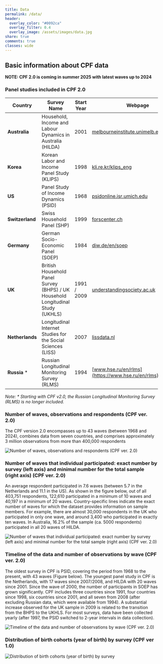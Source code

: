 ```yaml
---
title: Data
permalink: /data/
header:
  overlay_color: "#0092ca"
  overlay_filter: 0.4
  overlay_image: /assets/images/data.jpg
share: true 
comments: true
classes: wide
---
```


<style>
.page__content {
  max-width: 800px;
  margin: 0 auto;
  padding: 0 20px;
}

.page__content table {
  font-size: 0.9em;
  word-wrap: break-word;
}

.page__content img {
  max-width: 100%;
  height: auto;
}
</style>

## Basic information about CPF data

**NOTE: CPF 2.0 is coming in summer 2025 with latest waves up to 2024**


### Panel studies included in CPF 2.0

| Country | Survey Name | Start Year | Webpage |
|---------|-------------|------------|---------|
| **Australia** | Household, Income and Labour Dynamics in Australia (HILDA) | 2001 | [melbourneinstitute.unimelb.edu.au/hilda](https://melbourneinstitute.unimelb.edu.au/hilda) |
| **Korea** | Korean Labor and Income Panel Study (KLIPS) | 1998 | [kli.re.kr/klips_eng](https://kli.re.kr/klips_eng) |
| **US** | Panel Study of Income Dynamics (PSID) | 1968 | [psidonline.isr.umich.edu](https://psidonline.isr.umich.edu) |
| **Switzerland** | Swiss Household Panel (SHP) | 1999 | [forscenter.ch](https://forscenter.ch) |
| **Germany** | German Socio-Economic Panel (SOEP) | 1984 | [diw.de/en/soep](https://diw.de/en/soep) |
| **UK** | British Household Panel Survey (BHPS) / UK Household Longitudinal Study (UKHLS) | 1991 / 2009 | [understandingsociety.ac.uk](https://understandingsociety.ac.uk) |
| **Netherlands** | Longitudinal Internet Studies for the Social Sciences (LISS) | 2007 | [lissdata.nl](https://lissdata.nl) |
| **Russia** * | Russian Longitudinal Monitoring Survey (RLMS) | 1994 | [www.hse.ru/en/rlms](https://www.hse.ru/en/rlms) |

*Note: * Starting with CPF v2.0, the Russian Longitudinal Monitoring Survey (RLMS) is no longer included.*

### Number of waves, observations and respondents (CPF ver. 2.0)

The CPF version 2.0 encompasses up to 43 waves (between 1968 and 2024), combines data from seven countries, and comprises approximately 3 million observations from more than 400,000 respondents


![Number of waves, observations and respondents (CPF ver. 2.0)](/assets/images/Tab_cpf2_freq.png)

### Number of waves that individual participated: exact number by survey (left axis) and minimal number for the total sample (right axis) (CPF ver. 2.0)

An average respondent participated in 7.6 waves (between 5.7 in the Netherlands and 11.1 in the US). As shown in the figure below, out of all 403,751 respondents, 122,610 participated in a minimum of 10 waves and 40,197 in a minimum of 20 waves. Country-specific lines indicate the exact number of waves for which the dataset provides information on sample members. For example, there are almost 30,000 respondents in the UK who participated in only one wave, and around 3,400 who participated in exactly ten waves. In Australia, 16.2% of the sample (ca. 5000 respondents) participated in all 20 waves of HILDA.

![Number of waves that individual participated: exact number by survey (left axis) and minimal number for the total sample (right axis) (CPF ver. 2.0)](/assets/images/Fig_3_Nr_waves.png)

### Timeline of the data and number of observations by wave (CPF ver. 2.0)

The oldest survey in CPF is PSID, covering the period from 1968 to the present, with 43 waves (Figure below). The youngest panel study in CPF is the Netherlands, with 17 waves since 2007/2008, and HILDA with 20 waves since 2001. Since the wave of 2000, the number of participants in SOEP has grown significantly. CPF includes three countries since 1991, four countries since 1998, six countries since 2001, and all seven from 2008 (after excluding Russian data, which were available from 1994). A substantial increase observed for the UK sample in 2009 is related to the transition from the BHPS to the UKHLS. For most surveys, data have been collected yearly (after 1997, the PSID switched to 2-year intervals in data collection).


![Timeline of the data and number of observations by wave (CPF ver. 2.0)](/assets/images/Fig_4_TimelineCPF2.png)

### Distribution of birth cohorts (year of birth) by survey (CPF ver 1.0)
![Distribution of birth cohorts (year of birth) by survey](/assets/images/Fig_5.webp)

